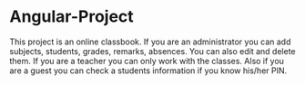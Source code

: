 # Angular-Project

This project is an online classbook. If you are an administrator you can add subjects, students, grades, remarks, absences. You can also edit and delete them. If you are a teacher you can only work with the classes. Also if you are a guest you can check a students information if you know his/her PIN.
